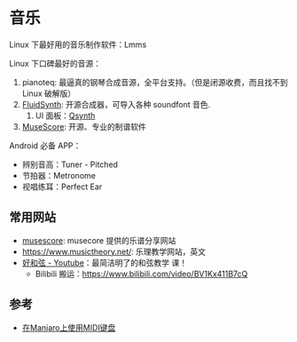 # 音乐

Linux 下最好用的音乐制作软件：Lmms

Linux 下口碑最好的音源：

1. pianoteq: 最逼真的钢琴合成音源，全平台支持。（但是闭源收费，而且找不到 Linux 破解版）
2. [FluidSynth](https://github.com/FluidSynth/fluidsynth): 开源合成器，可导入各种 soundfont 音色.
   1. UI 面板：[Qsynth](https://github.com/rncbc/qsynth)
3. [MuseScore](https://musescore.org/): 开源、专业的制谱软件

Android 必备 APP：

- 辨别音高：Tuner - Pitched
- 节拍器：Metronome
- 视唱练耳：Perfect Ear

## 常用网站

- [musescore](https://musescore.com/): musecore 提供的乐谱分享网站
- <https://www.musictheory.net/>: 乐理教学网站，英文
- [好和弦 - Youtube](https://www.youtube.com/channel/UCVXstWyJeO6No3jYELxYrjg)：最简洁明了的和弦教学
  课！
  - Bilibili 搬运：<https://www.bilibili.com/video/BV1Kx411B7cQ>

## 参考

- [在Manjaro上使用MIDI键盘](https://lwnlh.com/11.html)
